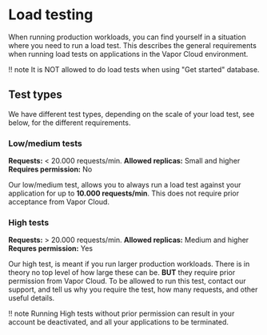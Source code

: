 # Load testing

When running production workloads, you can find yourself in a situation where you need to run a load test. This describes the general requirements when running load tests on applications in the Vapor Cloud environment.

!! note
   It is NOT allowed to do load tests when using "Get started" database.

## Test types

We have different test types, depending on the scale of your load test, see below, for the different requirements.

### Low/medium tests

**Requests:** < 20.000 requests/min.
**Allowed replicas:** Small and higher
**Requires permission:** No

Our low/medium test, allows you to always run a load test against your application for up to **10.000 requests/min**. This does not require prior acceptance from Vapor Cloud.

### High tests

**Requests:** > 20.000 requests/min.
**Allowed replicas:** Medium and higher
**Requres permission:** Yes

Our high test, is meant if you run larger production workloads. There is in theory no top level of how large these can be. **BUT** they require prior permission from Vapor Cloud. To be allowed to run this test, contact our support, and tell us why you require the test, how many requests, and other useful details.

!! note
   Running High tests without prior permission can result in your account be deactivated, and all your applications to be terminated.
